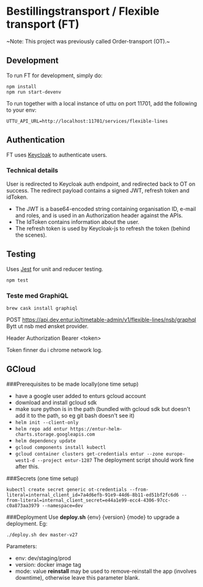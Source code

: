 # Bestillingstransport / Flexible transport (FT)

~Note: This project was previously called Order-transport (OT).~

## Development

To run FT for development, simply do:

```
npm install
npm run start-devenv
```

To run together with a local instance of uttu on port 11701, add the following to your env:

```
UTTU_API_URL=http://localhost:11701/services/flexible-lines
```

## Authentication

FT uses [Keycloak](http://www.keycloak.org/) to authenticate users.

### Technical details

User is redirected to Keycloak auth endpoint, and redirected back to OT on success.
The redirect payload contains a signed JWT, refresh token and idToken.

- The JWT is a base64-encoded string containing organisation ID, e-mail and roles, and is used in an Authorization header against the APIs.
- The IdToken contains information about the user.
- The refresh token is used by Keycloak-js to refresh the token (behind the scenes).


## Testing

Uses [Jest](https://facebook.github.io/jest) for unit and reducer testing.

```
npm test
```

### Teste med GraphiQL
```brew cask install graphiql```

POST https://api.dev.entur.io/timetable-admin/v1/flexible-lines/nsb/graphql
Bytt ut nsb med ønsket provider.

Header Authorization Bearer \<token>

Token finner du i chrome network log.

## GCloud
###Prerequisites to be made locally(one time setup)
* have a google user added to enturs gcloud account
* download and install gcloud sdk
* make sure python is in the path (bundled with gcloud sdk but doesn't add it to the path, so eg git bash doesn't see it)
* ```helm init --client-only```
* ```helm repo add entur https://entur-helm-charts.storage.googleapis.com```
* ```helm dependency update```
* ```gcloud components install kubectl```
* ```gcloud container clusters get-credentials entur --zone europe-west1-d --project entur-1287```
The deployment script should work fine after this.

###Secrets (one time setup)
```
kubectl create secret generic ot-credentials --from-literal=internal_client_id=7a4d6efb-91e9-44d6-8b11-ed51bf2fc6d6 --from-literal=internal_client_secret=e44a1e99-ecc4-4306-97cc-c0a873aa3979 --namespace=dev
```

###Deployment
Use **deploy.sh** {env} {version} {mode} to upgrade a deployment. Eg:
```
./deploy.sh dev master-v27
```
Parameters:
* env: dev/staging/prod
* version: docker image tag
* mode: value **reinstall** may be used to remove-reinstall the app (involves downtime), otherwise leave this parameter blank.
